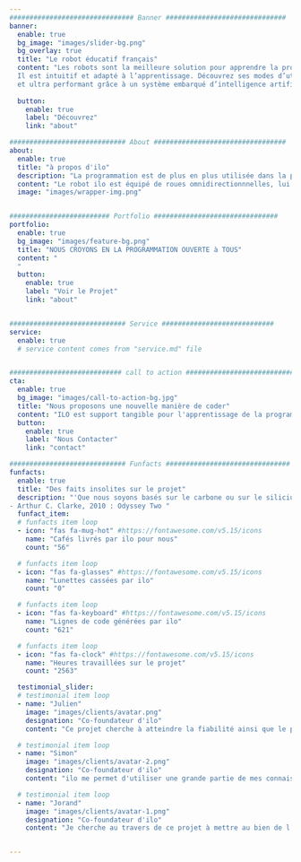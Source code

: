 ```yaml
---
############################### Banner ##############################
banner:
  enable: true
  bg_image: "images/slider-bg.png"
  bg_overlay: true
  title: "Le robot éducatif français"
  content: "Les robots sont la meilleure solution pour apprendre la programmation dès le plus jeune âge. ILO c’est le robot éducatif français programmable.
  Il est intuitif et adapté à l’apprentissage. Découvrez ses modes d’utilisations développés pour garantir une prise en main rapide. C’est un robot innovant
  et ultra performant grâce à un système embarqué d’intelligence artificielle."
  
  button:
    enable: true
    label: "Découvrez"
    link: "about"

############################# About #################################
about:
  enable: true
  title: "à propos d'ilo"
  description: "La programmation est de plus en plus utilisée dans la plupart des métiers. Cependant seule une minorité de personne comprennent les concepts. Pour répondre à ce besoin grandissant nous proposons une solution libre de droits pour tester en réel vos idées de programmation."
  content: "Le robot ilo est équipé de roues omnidirectionnnelles, lui permettant de se déplacer dans toutes les directions. En utilisant l'application dédiée, il est possible de le programmer de différentes manières pour le faire se déplacer."
  image: "images/wrapper-img.png"


######################### Portfolio ###############################
portfolio:
  enable: true
  bg_image: "images/feature-bg.png"
  title: "NOUS CROYONS EN LA PROGRAMMATION OUVERTE à TOUS"
  content: "
  "
  button:
    enable: true
    label: "Voir le Projet"
    link: "about"


############################# Service ############################
service:
  enable: true
  # service content comes from "service.md" file


############################ call to action ###########################
cta:
  enable: true
  bg_image: "images/call-to-action-bg.jpg"
  title: "Nous proposons une nouvelle manière de coder"
  content: "ILO est support tangible pour l'apprentissage de la programamtion.<br>N'hésitez pas à nous contacter pour en savoir plus à propos du projet."
  button:
    enable: true
    label: "Nous Contacter"
    link: "contact"

############################# Funfacts ###############################
funfacts:
  enable: true
  title: "Des faits insolites sur le projet"
  description: "'Que nous soyons basés sur le carbone ou sur le silicium ne fait aucune différence fondamentale ; nous devrions tous être traités avec le respect qui s'impose'. <br>
- Arthur C. Clarke, 2010 : Odyssey Two "
  funfact_item:
  # funfacts item loop
  - icon: "fas fa-mug-hot" #https://fontawesome.com/v5.15/icons
    name: "Cafés livrés par ilo pour nous"
    count: "56"

  # funfacts item loop
  - icon: "fas fa-glasses" #https://fontawesome.com/v5.15/icons
    name: "Lunettes cassées par ilo"
    count: "0"

  # funfacts item loop
  - icon: "fas fa-keyboard" #https://fontawesome.com/v5.15/icons
    name: "Lignes de code générées par ilo"
    count: "621"

  # funfacts item loop
  - icon: "fas fa-clock" #https://fontawesome.com/v5.15/icons
    name: "Heures travaillées sur le projet"
    count: "2563"

  testimonial_slider:
  # testimonial item loop
  - name: "Julien"
    image: "images/clients/avatar.png"
    designation: "Co-foundateur d'ilo"
    content: "Ce projet cherche à atteindre la fiabilité ainsi que le plus grand nombre, grâce à toutes les avancées technologiques des dernières années."

  # testimonial item loop
  - name: "Simon"
    image: "images/clients/avatar-2.png"
    designation: "Co-foundateur d'ilo"
    content: "ilo me permet d'utiliser une grande partie de mes connaissances en génie indutriel et aérospatial, et j'espère que les utilisateurs pourront se rendrent compte de l'utilité de l'informatique dans la vie de tout les jours."

  # testimonial item loop
  - name: "Jorand"
    image: "images/clients/avatar-1.png"
    designation: "Co-foundateur d'ilo"
    content: "Je cherche au travers de ce projet à mettre au bien de l'éducation mes acquis d'ingénieur. La vie étant faite de rencontres, j'ai la volonté de partager le meilleur de la robotique à mes pairs."


---
```

